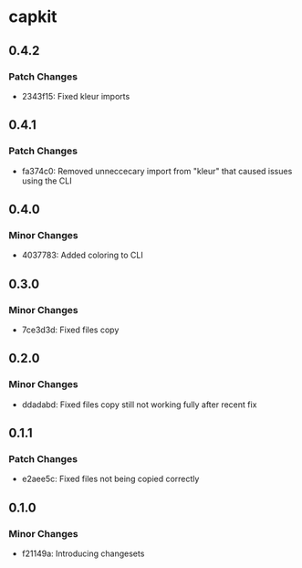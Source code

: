 # capkit

## 0.4.2

### Patch Changes

- 2343f15: Fixed kleur imports

## 0.4.1

### Patch Changes

- fa374c0: Removed unneccecary import from "kleur" that caused issues using the CLI

## 0.4.0

### Minor Changes

- 4037783: Added coloring to CLI

## 0.3.0

### Minor Changes

- 7ce3d3d: Fixed files copy

## 0.2.0

### Minor Changes

- ddadabd: Fixed files copy still not working fully after recent fix

## 0.1.1

### Patch Changes

- e2aee5c: Fixed files not being copied correctly

## 0.1.0

### Minor Changes

- f21149a: Introducing changesets
